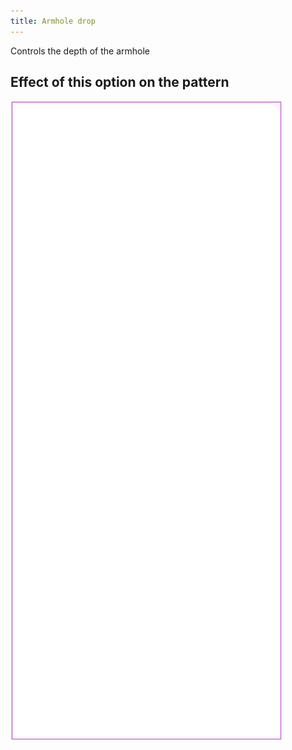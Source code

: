 ```yaml
---
title: Armhole drop
---
```


Controls the depth of the armhole


## Effect of this option on the pattern
![This image shows the effect of this option by superimposing several variants that have a different value for this option](tiberius_armholedrop_sample.svg "Effect of this option on the pattern")